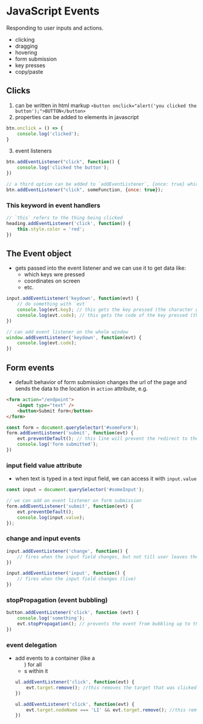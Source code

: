 # JavaScript Events

Responding to user inputs and actions.

- clicking
- dragging
- hovering
- form submission
- key presses
- copy/paste

## Clicks
1. can be written in html markup `<button onclick="alert('you clicked the button');">BUTTON</button>`
2. properties can be added to elements in javascript

```js
btn.onclick = () => {
    console.log('clicked');
}
```
3. event listeners
```js
btn.addEventListener("click", function() {
    console.log('clicked the button');
})

// a third option can be added to `addEventListener`, {once: true} which makes it only happen once
btn.addEventListener("click", someFunction, {once: true});
```

### This keyword in event handlers
```js
// `this` refers to the thing being clicked
heading.addEventListener('click', function() {
    this.style.color = 'red';
})
```

## The Event object
- gets passed into the event listener and we can use it to get data like:
    - which keys wre pressed
    - coordinates on screen
    - etc.
```js
input.addEventListener('keydown', function(evt) {
    // do something with `evt`
    console.log(evt.key); // this gets the key pressed (the character generated)
    console.log(evt.code); // this gets the code of the key pressed (the code, like leftshift vs rightshift)
})

// can add event listener on the whole window
window.addEventListener('keydown', function(evt) {
    console.log(evt.code);
})
```

## Form events
- default behavior of form submission changes the url of the page and sends the data to the location in `action` attribute, e.g. 
```html
<form action="/endpoint">
    <input type="text" />
    <button>Submit form</button>
</form>
```
```js
const form = document.querySelector('#someForm');
form.addEventListener('submit', function(evt) {
    evt.preventDefault(); // this line will prevent the redirect to the new location in `action` attribute
    console.log('form submitted');
})
```

### input field value attribute
- when text is typed in a text input field, we can access it with `input.value`
```js
const input = document.querySelector('#someInput');

// we can add an event listener on form submission
form.addEventListener('submit', function(evt) {
    evt.preventDefault();
    console.log(input.value);
});
```

### change and input events
```js
input.addEventListener('change', function() {
    // fires when the input field changes, but not till user leaves the field
})

input.addEventListener('input', function() {
    // fires when the input field changes (live)
})
```

### stopPropagation (event bubbling)
```js
button.addEventListener('click', function (evt) {
    console.log('something');
    evt.stopPropagation(); // prevents the event from bubbling up to the outer elements if this button is contained in others that have click events as well
})
```

### event delegation
- add events to a container (like a <ul>) for all <li>s within it
```js
ul.addEventListener('click', function(evt) {
    evt.target.remove(); //this removes the target that was clicked inside of <ul>, regardless of what element type it is
})

ul.addEventListener('click', function(evt) {
    evt.target.nodeName === 'LI' && evt.target.remove(); //this removes the target that was clicked inside of <ul> if and only if it's an <li>
})
```